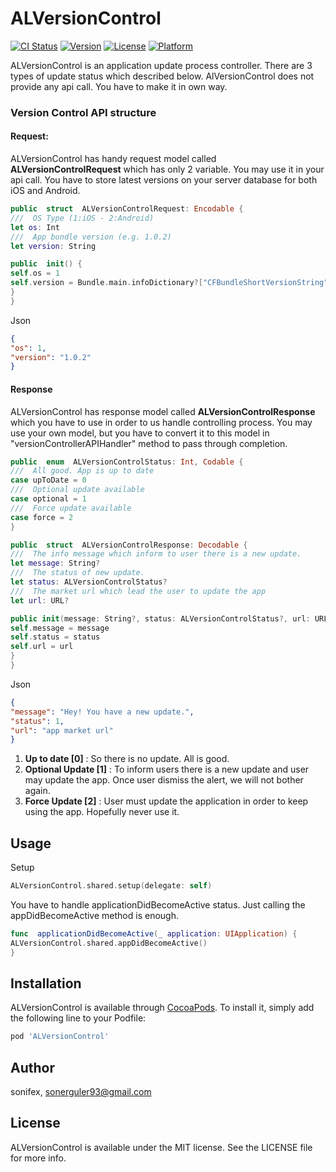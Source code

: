 # ALVersionControl

[![CI Status](https://img.shields.io/travis/sonifex/ALVersionControl.svg?style=flat)](https://travis-ci.org/sonifex/ALVersionControl)
[![Version](https://img.shields.io/cocoapods/v/ALVersionControl.svg?style=flat)](https://cocoapods.org/pods/ALVersionControl)
[![License](https://img.shields.io/cocoapods/l/ALVersionControl.svg?style=flat)](https://cocoapods.org/pods/ALVersionControl)
[![Platform](https://img.shields.io/cocoapods/p/ALVersionControl.svg?style=flat)](https://cocoapods.org/pods/ALVersionControl)




ALVersionControl is an application update process controller.   There are 3 types of update status which described below.
AlVersionControl does not provide any api call. You have to make it in own way.


### Version Control API structure

#### Request: 
ALVersionControl has handy request model called **ALVersionControlRequest** which has only 2 variable. You may use it in your api call. You have to store latest versions on your server database for both iOS and Android.

```swift
public  struct  ALVersionControlRequest: Encodable {
///  OS Type (1:iOS - 2:Android)
let os: Int
///  App bundle version (e.g. 1.0.2)
let version: String

public  init() {
self.os = 1
self.version = Bundle.main.infoDictionary?["CFBundleShortVersionString"] as? String ?? ""
}
}
``` 
Json
```json
{
"os": 1,
"version": "1.0.2"
}
```



#### Response
ALVersionControl has response model called **ALVersionControlResponse** which you have to use in order to us handle controlling process. You may use your own model, but you have to convert it to this model in "versionControllerAPIHandler" method to pass through completion.

```swift
public  enum  ALVersionControlStatus: Int, Codable {
///  All good. App is up to date
case upToDate = 0
///  Optional update available
case optional = 1
///  Force update available
case force = 2
}

public  struct  ALVersionControlResponse: Decodable {
///  The info message which inform to user there is a new update.
let message: String?
///  The status of new update.
let status: ALVersionControlStatus?
///  The market url which lead the user to update the app
let url: URL?

public init(message: String?, status: ALVersionControlStatus?, url: URL?) {
self.message = message
self.status = status
self.url = url
}
}
```
Json
```json
{
"message": "Hey! You have a new update.",
"status": 1,
"url": "app market url"
}
```

1. **Up to date [0]** : So there is no update. All is good.
2. **Optional Update [1]** : To inform users there is a new update and user may update the app. Once user dismiss the alert, we will not bother again.
3. **Force Update [2]** : User must update the application in order to keep using the app. Hopefully never use it.




## Usage

Setup 
```swift
ALVersionControl.shared.setup(delegate: self)
```

You have to handle applicationDidBecomeActive status. Just calling the appDidBecomeActive method is enough.
```swift
func  applicationDidBecomeActive(_ application: UIApplication) {
ALVersionControl.shared.appDidBecomeActive()
}
```



## Installation

ALVersionControl is available through [CocoaPods](https://cocoapods.org). To install
it, simply add the following line to your Podfile:

```ruby
pod 'ALVersionControl'
```

## Author

sonifex, sonerguler93@gmail.com

## License

ALVersionControl is available under the MIT license. See the LICENSE file for more info.
